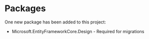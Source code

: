 # Packages

One new package has been added to this project:
* Microsoft.EntityFrameworkCore.Design - Required for migrations
